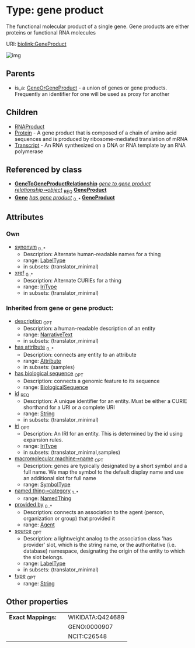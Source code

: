 
# Type: gene product


The functional molecular product of a single gene. Gene products are either proteins or functional RNA molecules

URI: [biolink:GeneProduct](https://w3id.org/biolink/vocab/GeneProduct)


![img](http://yuml.me/diagram/nofunky;dir:TB/class/[Transcript],[Protein],[OrganismTaxon],[NamedThing],[GeneToGeneProductRelationship],[GeneToGeneProductRelationship]-%20object%201..1>[GeneProduct&#124;synonym:label_type%20*;xref:iri_type%20*;name(i):symbol_type%20%3F;has_biological_sequence(i):biological_sequence%20%3F;id(i):string;iri(i):iri_type%20%3F;type(i):string%20%3F;description(i):narrative_text%20%3F;source(i):label_type%20%3F],[GeneProduct]^-[Transcript],[GeneProduct]^-[Protein],[GeneProduct]^-[RNAProduct],[GeneOrGeneProduct]^-[GeneProduct],[GeneOrGeneProduct],[Gene],[Attribute],[Agent],[RNAProduct])

## Parents

 *  is_a: [GeneOrGeneProduct](GeneOrGeneProduct.md) - a union of genes or gene products. Frequently an identifier for one will be used as proxy for another

## Children

 * [RNAProduct](RNAProduct.md)
 * [Protein](Protein.md) - A gene product that is composed of a chain of amino acid sequences and is produced by ribosome-mediated translation of mRNA
 * [Transcript](Transcript.md) - An RNA synthesized on a DNA or RNA template by an RNA polymerase

## Referenced by class

 *  **[GeneToGeneProductRelationship](GeneToGeneProductRelationship.md)** *[gene to gene product relationship➞object](gene_to_gene_product_relationship_object.md)*  <sub>REQ</sub>  **[GeneProduct](GeneProduct.md)**
 *  **[Gene](Gene.md)** *[has gene product](has_gene_product.md)*  <sub>0..*</sub>  **[GeneProduct](GeneProduct.md)**

## Attributes


### Own

 * [synonym](synonym.md)  <sub>0..*</sub>
    * Description: Alternate human-readable names for a thing
    * range: [LabelType](types/LabelType.md)
    * in subsets: (translator_minimal)
 * [xref](xref.md)  <sub>0..*</sub>
    * Description: Alternate CURIEs for a thing
    * range: [IriType](types/IriType.md)
    * in subsets: (translator_minimal)

### Inherited from gene or gene product:

 * [description](description.md)  <sub>OPT</sub>
    * Description: a human-readable description of an entity
    * range: [NarrativeText](types/NarrativeText.md)
    * in subsets: (translator_minimal)
 * [has attribute](has_attribute.md)  <sub>0..*</sub>
    * Description: connects any entity to an attribute
    * range: [Attribute](Attribute.md)
    * in subsets: (samples)
 * [has biological sequence](has_biological_sequence.md)  <sub>OPT</sub>
    * Description: connects a genomic feature to its sequence
    * range: [BiologicalSequence](types/BiologicalSequence.md)
 * [id](id.md)  <sub>REQ</sub>
    * Description: A unique identifier for an entity. Must be either a CURIE shorthand for a URI or a complete URI
    * range: [String](types/String.md)
    * in subsets: (translator_minimal)
 * [iri](iri.md)  <sub>OPT</sub>
    * Description: An IRI for an entity. This is determined by the id using expansion rules.
    * range: [IriType](types/IriType.md)
    * in subsets: (translator_minimal,samples)
 * [macromolecular machine➞name](macromolecular_machine_name.md)  <sub>OPT</sub>
    * Description: genes are typically designated by a short symbol and a full name. We map the symbol to the default display name and use an additional slot for full name
    * range: [SymbolType](types/SymbolType.md)
 * [named thing➞category](named_thing_category.md)  <sub>1..*</sub>
    * range: [NamedThing](NamedThing.md)
 * [provided by](provided_by.md)  <sub>0..*</sub>
    * Description: connects an association to the agent (person, organization or group) that provided it
    * range: [Agent](Agent.md)
 * [source](source.md)  <sub>OPT</sub>
    * Description: a lightweight analog to the association class 'has provider' slot, which is the string name, or the authoritative (i.e. database) namespace, designating the origin of the entity to which the slot belongs.
    * range: [LabelType](types/LabelType.md)
    * in subsets: (translator_minimal)
 * [type](type.md)  <sub>OPT</sub>
    * range: [String](types/String.md)

## Other properties

|  |  |  |
| --- | --- | --- |
| **Exact Mappings:** | | WIKIDATA:Q424689 |
|  | | GENO:0000907 |
|  | | NCIT:C26548 |

